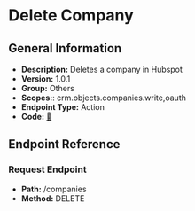 # Delete Company

## General Information

- **Description:** Deletes a company in Hubspot
- **Version:** 1.0.1
- **Group:** Others
- **Scopes:**: crm.objects.companies.write,oauth
- **Endpoint Type:** Action
- **Code:** [🔗](https://github.com/NangoHQ/integration-templates/tree/main/integrations/hubspot/actions/delete-company.ts)

## Endpoint Reference

### Request Endpoint

- **Path:** /companies
- **Method:** DELETE

